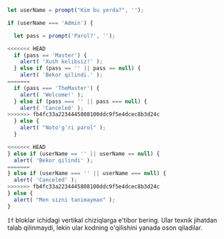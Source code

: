 

```js run demo
let userName = prompt("Kim bu yerda?", '');

if (userName === 'Admin') {

  let pass = prompt('Parol?', '');

<<<<<<< HEAD
  if (pass == 'Master') {
    alert( 'Xush kelibsiz!' );
  } else if (pass == '' || pass == null) {
    alert( 'Bekor qilindi.' );
=======
  if (pass === 'TheMaster') {
    alert( 'Welcome!' );
  } else if (pass === '' || pass === null) {
    alert( 'Canceled' );
>>>>>>> fb4fc33a2234445808100ddc9f5e4dcec8b3d24c
  } else {
    alert( "Noto'g'ri parol" );
  }

<<<<<<< HEAD
} else if (userName == '' || userName == null) {
  alert( 'Bekor qilindi' );
=======
} else if (userName === '' || userName === null) {
  alert( 'Canceled' );
>>>>>>> fb4fc33a2234445808100ddc9f5e4dcec8b3d24c
} else {
  alert( "Men sizni tanimayman" );
}
```

  `If` bloklar ichidagi vertikal chiziqlarga e'tibor bering. Ular texnik jihatdan talab qilinmaydi, lekin ular kodning o'qilishini yanada oson qiladilar.
